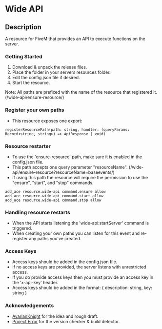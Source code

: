 # Wide API

## Description

A resource for FiveM that provides an API to execute functions on the server.

### Getting Started

1. Download & unpack the release files.
2. Place the folder in your servers resources folder.
3. Edit the config.json file if desired.
4. Start the resource.

Note: All paths are prefixed with the name of the resource that registered it. (/wide-api/ensure-resource/)

### Register your own paths

- This resource exposes one export:

```
registerResourcePath(path: string, handler: (queryParams: Record<string, string>) => ApiResponse | void)
```

### Resource restarter

- To use the 'ensure-resource' path, make sure it is enabled in the config.json file.
- This path accepts one query parameter "resourceName". (/wide-api/ensure-resource?resourceName=baseevents/)
- If using this path the resource will require the permission to use the "ensure", "start", and "stop" commands.

```
add_ace resource.wide-api command.ensure allow
add_ace resource.wide-api command.start allow
add_ace resource.wide-api command.stop allow
```

### Handling resource restarts

- When the API starts listening the 'wide-api:startServer' command is triggered.
- When creating your own paths you can listen for this event and re-register any paths you've created.

### Access Keys

- Access keys should be added in the config.json file.
- If no access keys are provided, the server listens with unrestricted access.
- If you do provide access keys then you must provide an access key in the 'x-api-key' header.
- Access keys should be added in the format: { description: string, key: string }

### Acknowledgements

- [AvarianKnight](https://github.com/AvarianKnight) for the idea and rough draft.
- [Project Error](https://github.com/project-error) for the version checker & build detector.
